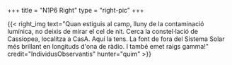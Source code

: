 +++
title = "N1P6 Right"
type = "right-pic"
+++

{{< right_img
    text="Quan estiguis al camp, lluny de la contaminació lumínica, no deixis de mirar el cel de nit. Cerca la constel·lació de Cassiopea, localitza a CasA. Aquí la tens. La font de fora del Sistema Solar més brillant en longituds d'ona de ràdio. I també emet raigs gamma!"
    credit="IndividusObservantis"
    hunter="quim" >}}
